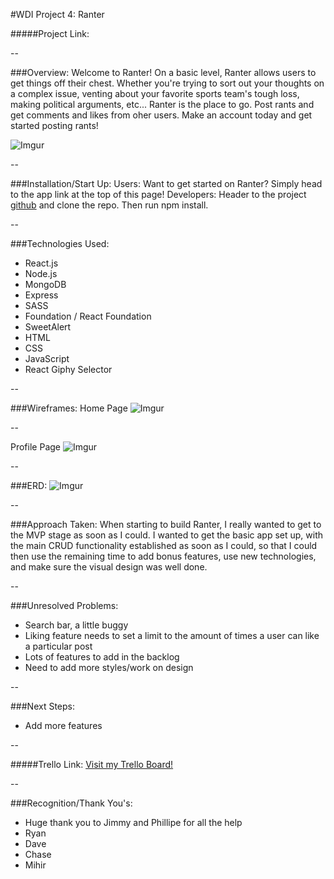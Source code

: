 #WDI Project 4: Ranter

#####Project Link: 

--

###Overview:
Welcome to Ranter! On a basic level, Ranter allows users to get things off their chest. Whether you're trying to sort out your thoughts on a complex issue, venting about your favorite sports team's tough loss, making political arguments, etc... Ranter is the place to go. Post rants and get comments and likes from oher users. Make an account today and get started posting rants!

![Imgur](https://i.imgur.com/ZPqswN9.png)

--

###Installation/Start Up:
Users: Want to get started on Ranter? Simply head to the app link at the top of this page!
Developers: Header to the project [github](https://github.com/coleherzer/WDI-project4) and clone the repo. Then run npm install. 

--

###Technologies Used:
- React.js
- Node.js
- MongoDB
- Express
- SASS
- Foundation / React Foundation
- SweetAlert
- HTML
- CSS
- JavaScript
- React Giphy Selector

--

###Wireframes:
Home Page
![Imgur](https://i.imgur.com/37USUON.png)

--

Profile Page
![Imgur](https://i.imgur.com/1XSBfsR.png)

--

###ERD:
![Imgur](https://i.imgur.com/eZTE5wk.png)

-- 

###Approach Taken:
When starting to build Ranter, I really wanted to get to the MVP stage as soon as I could. I wanted to get the basic app set up, with the main CRUD functionality established as soon as I could, so that I could then use the remaining time to add bonus features, use new technologies, and make sure the visual design was well done. 

--


###Unresolved Problems:
- Search bar, a little buggy
- Liking feature needs to set a limit to the amount of times a user can like a particular post
- Lots of features to add in the backlog
- Need to add more styles/work on design

--

###Next Steps:
- Add more features

--

#####Trello Link:
[Visit my Trello Board!](https://trello.com/b/InDjiX4c/wdi-project-4)

--

###Recognition/Thank You's:
- Huge thank you to Jimmy and Phillipe for all the help
- Ryan
- Dave
- Chase
- Mihir




